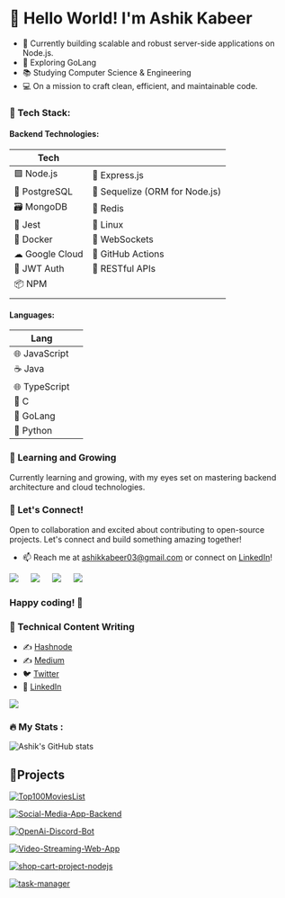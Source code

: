 # 👋 Hello World! I'm Ashik Kabeer

- 🚀 Currently building scalable and robust server-side applications on Node.js.
- 💙 Exploring GoLang
- 📚 Studying Computer Science & Engineering
- 💻 On a mission to craft clean, efficient, and maintainable code.

### 🔧 Tech Stack:

#### Backend Technologies:

| Tech             |   |
| ---------------- | - |
| 🟩 Node.js        | 🚀 Express.js           |
| 🐘 PostgreSQL     | 📁 Sequelize (ORM for Node.js) | 
| 🗃 MongoDB        | 🔄 Redis                |
| 🧪 Jest  | 🐧 Linux                |
| 🐳 Docker         | 🚀 WebSockets           |
| ☁ Google Cloud   | 🚀 GitHub Actions     |
| 🔐 JWT Auth       | 🚀 RESTful APIs        |
| 📦 NPM            |                |
|   |                  |

#### Languages:

| Lang             |   |
| ---------------- | - |
| 🌐 JavaScript     |
| ☕ Java           |
| 🌐 TypeScript     |
| 🚀 C              | 
| 💙 GoLang         |
| 🐍 Python         |

### 🌱 Learning and Growing

Currently learning and growing, with my eyes set on mastering backend architecture and cloud technologies.

### 🤝 Let's Connect!

Open to collaboration and excited about contributing to open-source projects. Let's connect and build something amazing together!

- 📫 Reach me at [ashikkabeer03@gmail.com](mailto:ashikkabeer03@gmail.com) or connect on [LinkedIn](https://www.linkedin.com/in/ashik-kabeer/)!

<a target="_blank" href="https://twitter.com/_ashikkabeer"><img src="https://img.shields.io/badge/Twitter-1DA1F2?style=for-the-badge&logo=twitter&logoColor=white"></img></a>
&emsp;
<a target="_blank" href="https://www.linkedin.com/in/ashik-kabeer/"><img src="https://img.shields.io/badge/LinkedIn-0077B5?style=for-the-badge&logo=linkedin&logoColor=white"></img></a>
&emsp;
<a target="_blank" href="https://linktr.ee/ashikkabeer"><img src="https://img.shields.io/badge/linktree-39E09B?style=for-the-badge&logo=linktree&logoColor=white"></img></a>
&emsp;
<a target="_blank" href="https://hashnode.com/@ashikkabeer"><img src="https://img.shields.io/badge/Hashnode-2962FF?style=for-the-badge&logo=hashnode&logoColor=white"></img></a>
&emsp;

### Happy coding! 🚀

### 📝 Technical Content Writing

- ✍️ [Hashnode](https://ashikkabeer.hashnode.dev/)
- ✍️ [Medium](https://medium.com/@ashikkabeer)
- 🐦 [Twitter](https://twitter.com/_ashikkabeer)
- 🔗 [LinkedIn](https://www.linkedin.com/in/ashik-kabeer)

![](https://media.giphy.com/media/pOZhmE42D1WrCWATLK/giphy.gif)
### :fire: My Stats :

![Ashik's GitHub stats](https://github-readme-stats.vercel.app/api?username=ashikkabeer&show_icons=true&theme=dark)

## 🔧Projects

[![Top100MoviesList](https://github-readme-stats.vercel.app/api/pin/?username=ashikkabeer&repo=Top100MoviesList&theme=moltack)](https://github.com/ashikkabeer/Top100MoviesList)

[![Social-Media-App-Backend](https://github-readme-stats.vercel.app/api/pin/?username=ashikkabeer&repo=Social-Media-App-Backend&theme=moltack)](https://github.com/ashikkabeer/Social-Media-App-Backend)

[![OpenAi-Discord-Bot](https://github-readme-stats.vercel.app/api/pin/?username=ashikkabeer&repo=OpenAi-Discord-Bot&theme=moltack)](https://github.com/ashikkabeer/OpenAi-Discord-Bot) 

[![Video-Streaming-Web-App](https://github-readme-stats.vercel.app/api/pin/?username=ashikkabeer&repo=Video-Streaming-Web-App&theme=moltack)](https://github.com/ashikkabeer/Video-Streaming-Web-App)

[![shop-cart-project-nodejs](https://github-readme-stats.vercel.app/api/pin/?username=ashikkabeer&repo=shop-cart-project-nodejs&theme=moltack)](https://github.com/ashikkabeer/shop-cart-project-nodejs)

[![task-manager](https://github-readme-stats.vercel.app/api/pin/?username=ashikkabeer&repo=task-manager&theme=moltack)](https://github.com/ashikkabeer/task-manager)
